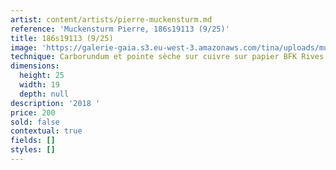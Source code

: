 ```yaml
---
artist: content/artists/pierre-muckensturm.md
reference: 'Muckensturm Pierre, 186s19113 (9/25)'
title: 186s19113 (9/25)
image: 'https://galerie-gaia.s3.eu-west-3.amazonaws.com/tina/uploads/muckensturm-pierre/186s19113-925.jpg'
technique: Carborundum et pointe sèche sur cuivre sur papier BFK Rives
dimensions:
  height: 25
  width: 19
  depth: null
description: '2018 '
price: 200
sold: false
contextual: true
fields: []
styles: []
---
```


